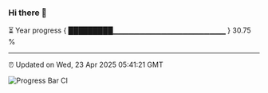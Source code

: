 ### Hi there 👋

⏳ Year progress { █████████▁▁▁▁▁▁▁▁▁▁▁▁▁▁▁▁▁▁▁▁▁ } 30.75 %

---

⏰ Updated on Wed, 23 Apr 2025 05:41:21 GMT

![Progress Bar CI](https://github.com/IshwaranRudhara/GIT-ACTION/workflows/Progress%20Bar%20CI/badge.svg)
